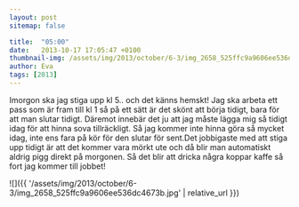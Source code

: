 ```yaml
---
layout: post
sitemap: false

title:  "05:00"
date:   2013-10-17 17:05:47 +0100
thumbnail-img: /assets/img/2013/october/6-3/img_2658_525ffc9a9606ee536dc4673b.jpg
author: Eva
tags: [2013]
---
```


Imorgon ska jag stiga upp kl 5.. och det känns hemskt! Jag ska arbeta ett pass som är fram till kl 1 så på ett sätt är det skönt att börja tidigt, bara för att man slutar tidigt. Däremot innebär det ju att jag måste lägga mig så tidigt idag för att hinna sova tillräckligt. Så jag kommer inte hinna göra så mycket idag, inte ens fara på kör för den slutar för sent.Det jobbigaste med att stiga upp tidigt är att det kommer vara mörkt ute och då blir man automatiskt aldrig pigg direkt på morgonen. Så det blir att dricka några koppar kaffe så fort jag kommer till jobbet!

![]({{ '/assets/img/2013/october/6-3/img_2658_525ffc9a9606ee536dc4673b.jpg'  | relative_url }})

